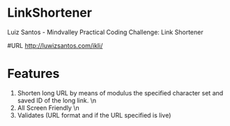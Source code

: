 # LinkShortener
Luiz Santos - Mindvalley Practical Coding Challenge: Link Shortener

#URL
http://luwizsantos.com/ikli/

# Features
1) Shorten long URL by means of modulus the specified character set and saved ID of the long link. \n
2) All Screen Friendly \n
3) Validates (URL format and if the URL specified is live)
